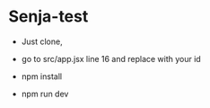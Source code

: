 # Senja-test

- Just clone,

- go to src/app.jsx line 16 and replace with your id
- npm install
- npm run dev
